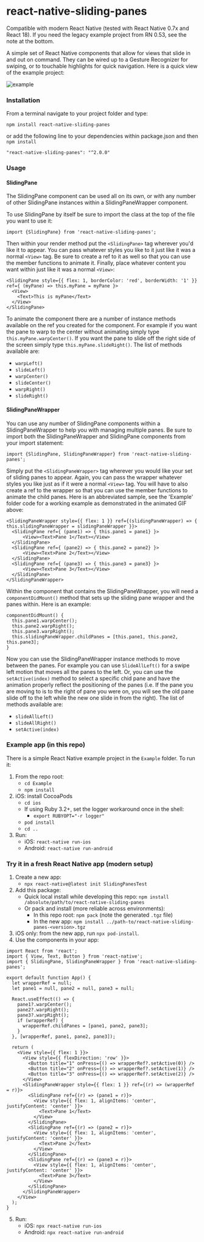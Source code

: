 # react-native-sliding-panes

Compatible with modern React Native (tested with React Native 0.7x and React 18). If you need the legacy example project from RN 0.53, see the note at the bottom.

A simple set of React Native components that allow for views that slide in and out on command. They can be wired up to a Gesture Recognizer for swiping, or to touchable highlights for quick navigation. Here is a quick view of the example project:

![example](http://i.imgur.com/cYui5Uf.gif)

### Installation

From a terminal navigate to your project folder and type:

`npm install react-native-sliding-panes`

or add the following line to your dependencies within package.json and then `npm install`

`"react-native-sliding-panes": "^2.0.0"`

### Usage
#### SlidingPane

The SlidingPane component can be used all on its own, or with any number of other SlidingPane instances within a SlidingPaneWrapper component.

To use SlidingPane by itself be sure to import the class at the top of the file you want to use it:

`import {SlidingPane} from 'react-native-sliding-panes';`

Then within your render method put the `<SlidingPane>` tag wherever you'd like it to appear. You can pass whatever styles you like to it just like it was a normal `<View>` tag. Be sure to create a ref to it as well so that you can use the member functions to animate it. Finally, place whatever content you want within just like it was a normal `<View>`:

```
<SlidingPane style={{ flex: 1, borderColor: 'red', borderWidth: '1' }} ref={ (myPane) => this.myPane = myPane }>
  <View>
    <Text>This is myPane</Text>
  </View>
</SlidingPane>
```

To animate the component there are a number of instance methods available on the ref you created for the component. For example if you want the pane to warp to the center without animating simply type `this.myPane.warpCenter()`. If you want the pane to slide off the right side of the screen simply type `this.myPane.slideRight()`. The list of methods available are:

* `warpLeft()`
* `slideLeft()`
* `warpCenter()`
* `slideCenter()`
* `warpRight()`
* `slideRight()`

#### SlidingPaneWrapper

You can use any number of SlidingPane components within a SlidingPaneWrapper to help you with managing multiple panes. Be sure to import both the SlidingPaneWrapper and SlidingPane components from your import statement:

`import {SlidingPane, SlidingPaneWrapper} from 'react-native-sliding-panes';`

Simply put the `<SlidingPaneWrapper>` tag wherever you would like your set of sliding panes to appear. Again, you can pass the wrapper whatever styles you like just as if it were a normal `<View>` tag. You will have to also create a ref to the wrapper so that you can use the member functions to animate the child panes. Here is an abbreviated sample, see the 'Example' folder code for a working example as demonstrated in the animated GIF above:

```
<SlidingPaneWrapper style={{ flex: 1 }} ref={(slidingPaneWrapper) => { this.slidingPaneWrapper = slidingPaneWrapper }}>
  <SlidingPane ref={ (pane1) => { this.pane1 = pane1} }>
      <View><Text>Pane 1</Text></View>
  </SlidingPane>
  <SlidingPane ref={ (pane2) => { this.pane2 = pane2} }>
      <View><Text>Pane 2</Text></View>
  </SlidingPane>
  <SlidingPane ref={ (pane3) => { this.pane3 = pane3} }>
      <View><Text>Pane 3</Text></View>
  </SlidingPane>
</SlidingPaneWrapper>
```

Within the component that contains the SlidingPaneWrapper, you will need a `componentDidMount()` method that sets up the sliding pane wrapper and the panes within. Here is an example:

```
componentDidMount() {
  this.pane1.warpCenter();
  this.pane2.warpRight();
  this.pane3.warpRight();
  this.slidingPaneWrapper.childPanes = [this.pane1, this.pane2, this.pane3];
}
```

Now you can use the SlidingPaneWrapper instance methods to move between the panes. For example you can use `SlideAllLeft()` for a swipe left motion that moves all the panes to the left. Or, you can use the `setActive(index)` method to select a specific chid pane and have the animation properly reflect the positioning of the panes (i.e. If the pane you are moving to is to the right of pane you were on, you will see the old pane slide off to the left while the new one slide in from the right). The list of methods available are:

* `slideAllLeft()`
* `slideAllRight()`
* `setActive(index)`

### Example app (in this repo)

There is a simple React Native example project in the `Example` folder. To run it:

1. From the repo root:
   - `cd Example`
   - `npm install`
2. iOS: install CocoaPods
   - `cd ios`
   - If using Ruby 3.2+, set the logger workaround once in the shell:
     - `export RUBYOPT="-r logger"`
   - `pod install`
   - `cd ..`
3. Run:
   - iOS: `react-native run-ios`
   - Android: `react-native run-android`

### Try it in a fresh React Native app (modern setup)

1. Create a new app:
   - `npx react-native@latest init SlidingPanesTest`
2. Add this package:
   - Quick local install while developing this repo: `npm install /absolute/path/to/react-native-sliding-panes`
   - Or pack and install (more reliable across environments):
     - In this repo root: `npm pack` (note the generated `.tgz` file)
     - In the new app: `npm install ../path-to/react-native-sliding-panes-<version>.tgz`
3. iOS only: from the new app, run `npx pod-install`.
4. Use the components in your app:

```
import React from 'react';
import { View, Text, Button } from 'react-native';
import { SlidingPane, SlidingPaneWrapper } from 'react-native-sliding-panes';

export default function App() {
  let wrapperRef = null;
  let pane1 = null, pane2 = null, pane3 = null;

  React.useEffect(() => {
    pane1?.warpCenter();
    pane2?.warpRight();
    pane3?.warpRight();
    if (wrapperRef) {
      wrapperRef.childPanes = [pane1, pane2, pane3];
    }
  }, [wrapperRef, pane1, pane2, pane3]);

  return (
    <View style={{ flex: 1 }}>
      <View style={{ flexDirection: 'row' }}>
        <Button title="1" onPress={() => wrapperRef?.setActive(0)} />
        <Button title="2" onPress={() => wrapperRef?.setActive(1)} />
        <Button title="3" onPress={() => wrapperRef?.setActive(2)} />
      </View>
      <SlidingPaneWrapper style={{ flex: 1 }} ref={(r) => (wrapperRef = r)}>
        <SlidingPane ref={(r) => (pane1 = r)}>
          <View style={{ flex: 1, alignItems: 'center', justifyContent: 'center' }}>
            <Text>Pane 1</Text>
          </View>
        </SlidingPane>
        <SlidingPane ref={(r) => (pane2 = r)}>
          <View style={{ flex: 1, alignItems: 'center', justifyContent: 'center' }}>
            <Text>Pane 2</Text>
          </View>
        </SlidingPane>
        <SlidingPane ref={(r) => (pane3 = r)}>
          <View style={{ flex: 1, alignItems: 'center', justifyContent: 'center' }}>
            <Text>Pane 3</Text>
          </View>
        </SlidingPane>
      </SlidingPaneWrapper>
    </View>
  );
}
```

5. Run:
   - iOS: `npx react-native run-ios`
   - Android: `npx react-native run-android`


